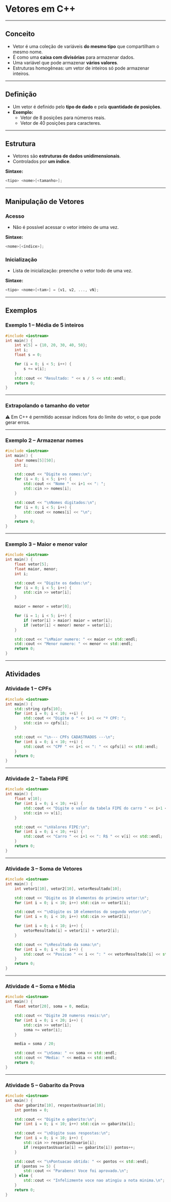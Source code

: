 # Vetores em C++

---

## Conceito

- Vetor é uma coleção de variáveis **do mesmo tipo** que compartilham o mesmo nome.
- É como uma **caixa com divisórias** para armazenar dados.
- Uma variável que pode armazenar **vários valores**.
- Estruturas homogêneas: um vetor de inteiros só pode armazenar inteiros.

---

## Definição

- Um vetor é definido pelo **tipo de dado** e pela **quantidade de posições**.
- **Exemplo:**
  - Vetor de 8 posições para números reais.
  - Vetor de 40 posições para caracteres.

---

## Estrutura

- Vetores são **estruturas de dados unidimensionais**.
- Controlados por **um índice**.

**Sintaxe:**
```cpp
<tipo> <nome>[<tamanho>];
```

---

## Manipulação de Vetores

### Acesso

- Não é possível acessar o vetor inteiro de uma vez.

**Sintaxe:**
```cpp
<nome>[<índice>];
```

### Inicialização

- Lista de inicialização: preenche o vetor todo de uma vez.

**Sintaxe:**
```cpp
<tipo> <nome>[<tam>] = {v1, v2, ..., vN};
```

---

## Exemplos

### Exemplo 1 – Média de 5 inteiros

```cpp
#include <iostream>
int main() {
    int v[5] = {10, 20, 30, 40, 50};
    int i;
    float s = 0;

    for (i = 0; i < 5; i++) {
        s += v[i];
    }
    std::cout << "Resultado: " << s / 5 << std::endl;
    return 0;
}
```

---

### Extrapolando o tamanho do vetor

⚠️ Em C++ é permitido acessar índices fora do limite do vetor, o que pode gerar erros.

---

### Exemplo 2 – Armazenar nomes

```cpp
#include <iostream>
int main() {
    char nomes[5][50];
    int i;

    std::cout << "Digite os nomes:\n";
    for (i = 0; i < 5; i++) {
        std::cout << "Nome " << i+1 << ": ";
        std::cin >> nomes[i];
    }

    std::cout << "\nNomes digitados:\n";
    for (i = 0; i < 5; i++) {
        std::cout << nomes[i] << "\n";
    }
    return 0;
}
```

---

### Exemplo 3 – Maior e menor valor

```cpp
#include <iostream>
int main() {
    float vetor[5];
    float maior, menor;
    int i;

    std::cout << "Digite os dados:\n";
    for (i = 0; i < 5; i++) {
        std::cin >> vetor[i];
    }

    maior = menor = vetor[0];

    for (i = 1; i < 5; i++) {
        if (vetor[i] > maior) maior = vetor[i];
        if (vetor[i] < menor) menor = vetor[i];
    }

    std::cout << "\nMaior numero: " << maior << std::endl;
    std::cout << "Menor numero: " << menor << std::endl;
    return 0;
}
```

---

## Atividades

### Atividade 1 – CPFs

```cpp
#include <iostream>
int main() {
    std::string cpfs[10];
    for (int i = 0; i < 10; ++i) {
        std::cout << "Digite o " << i+1 << "º CPF: ";
        std::cin >> cpfs[i];
    }

    std::cout << "\n--- CPFs CADASTRADOS ---\n";
    for (int i = 0; i < 10; ++i) {
        std::cout << "CPF " << i+1 << ": " << cpfs[i] << std::endl;
    }
    return 0;
}
```

---

### Atividade 2 – Tabela FIPE

```cpp
#include <iostream>
int main() {
    float v[10];
    for (int i = 0; i < 10; ++i) {
        std::cout << "Digite o valor da tabela FIPE do carro " << i+1 << ": ";
        std::cin >> v[i];
    }

    std::cout << "\nValores FIPE:\n";
    for (int i = 0; i < 10; ++i) {
        std::cout << "Carro " << i+1 << ": R$ " << v[i] << std::endl;
    }
    return 0;
}
```

---

### Atividade 3 – Soma de Vetores

```cpp
#include <iostream>
int main() {
    int vetor1[10], vetor2[10], vetorResultado[10];

    std::cout << "Digite os 10 elementos do primeiro vetor:\n";
    for (int i = 0; i < 10; i++) std::cin >> vetor1[i];

    std::cout << "\nDigite os 10 elementos do segundo vetor:\n";
    for (int i = 0; i < 10; i++) std::cin >> vetor2[i];

    for (int i = 0; i < 10; i++) {
        vetorResultado[i] = vetor1[i] + vetor2[i];
    }

    std::cout << "\nResultado da soma:\n";
    for (int i = 0; i < 10; i++) {
        std::cout << "Posicao " << i << ": " << vetorResultado[i] << std::endl;
    }
    return 0;
}
```

---

### Atividade 4 – Soma e Média

```cpp
#include <iostream>
int main() {
    float vetor[20], soma = 0, media;

    std::cout << "Digite 20 numeros reais:\n";
    for (int i = 0; i < 20; i++) {
        std::cin >> vetor[i];
        soma += vetor[i];
    }

    media = soma / 20;

    std::cout << "\nSoma: " << soma << std::endl;
    std::cout << "Media: " << media << std::endl;
    return 0;
}
```

---

### Atividade 5 – Gabarito da Prova

```cpp
#include <iostream>
int main() {
    char gabarito[10], respostasUsuario[10];
    int pontos = 0;

    std::cout << "Digite o gabarito:\n";
    for (int i = 0; i < 10; i++) std::cin >> gabarito[i];

    std::cout << "\nDigite suas respostas:\n";
    for (int i = 0; i < 10; i++) {
        std::cin >> respostasUsuario[i];
        if (respostasUsuario[i] == gabarito[i]) pontos++;
    }

    std::cout << "\nPontuacao obtida: " << pontos << std::endl;
    if (pontos >= 5) {
        std::cout << "Parabens! Voce foi aprovado.\n";
    } else {
        std::cout << "Infelizmente voce nao atingiu a nota minima.\n";
    }
    return 0;
}
```

